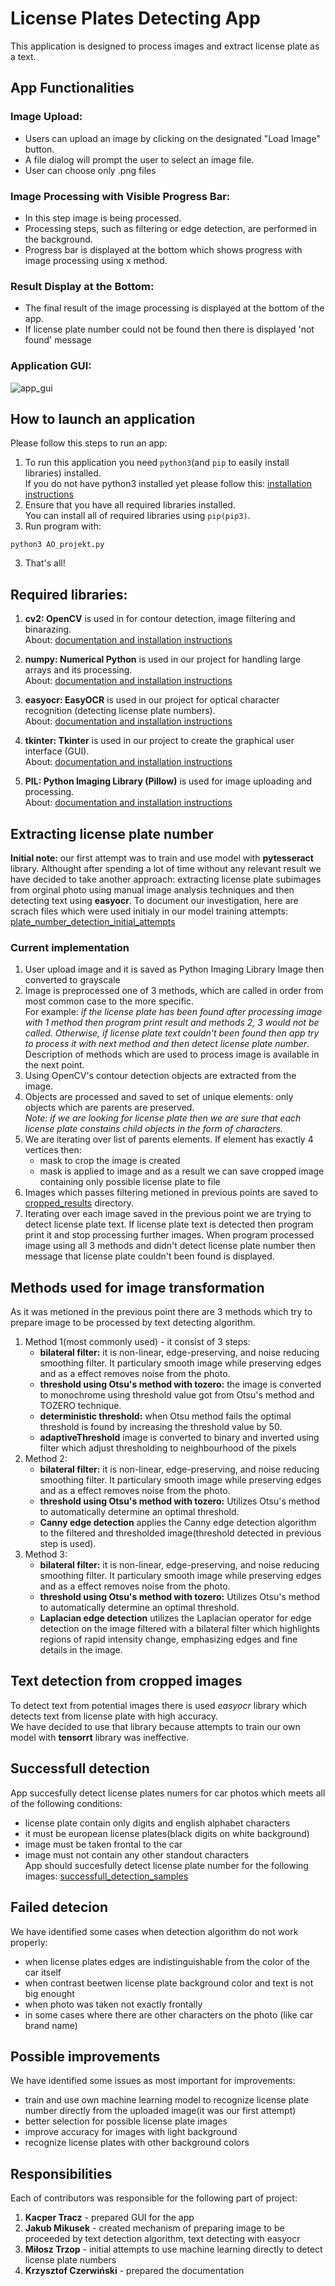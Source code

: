 # License Plates Detecting App

This application is designed to process images and extract license plate as a text.

## App Functionalities

### Image Upload:
  - Users can upload an image by clicking on the designated "Load Image" button.
  - A file dialog will prompt the user to select an image file.
  - User can choose only .png files

### Image Processing with Visible Progress Bar:
  - In this step image is being processed. 
  - Processing steps, such as filtering or edge detection, are performed in the background. 
  - Progress bar is displayed at the bottom which shows progress with image processing using x method.

### Result Display at the Bottom:
  - The final result of the image processing is displayed at the bottom of the app.
  - If license plate number could not be found then there is displayed 'not found' message

### Application GUI:
![app_gui](./docs/license_place_recognition_app_screen.png)

## How to launch an application
Please follow this steps to run an app:
1. To run this application you need `python3`(and `pip` to easily install libraries) installed.  
If you do not have python3 installed yet please follow this: <a href="https://wiki.python.org/moin/BeginnersGuide/Download" target="_blank">installation instructions</a>
2. Ensure that you have all required libraries installed.  
You can install all of required libraries using `pip(pip3)`.
3. Run program with:
```
python3 AO_projekt.py
```
3. That's all!

## Required libraries:
1. **cv2: OpenCV** is used in for contour detection, image filtering and binarazing.  
About: <a href="https://opencv.org/releases/" target="_blank">documentation and installation instructions</a>

2. **numpy: Numerical Python** is used in our project for handling large arrays and its processing.  
About: <a href="https://numpy.org/" target="_blank">documentation and installation instructions</a>

3. **easyocr: EasyOCR** is used in our project for optical character recognition (detecting license plate numbers).  
About: <a href="https://pypi.org/project/easyocr/" target="_blank">documentation and installation instructions</a>

4. **tkinter: Tkinter** is used in our project to create the graphical user interface (GUI).  
About: <a href="https://docs.python.org/3/library/tkinter.html" target="_blank">documentation and installation instructions</a>
5. **PIL: Python Imaging Library (Pillow)** is used for image uploading and processing.  
About: <a href="https://pypi.org/project/pillow/" target="_blank">documentation and installation instructions</a>


## Extracting license plate number
**Initial note:** our first attempt was to train and use model with **pytesseract** library. Althought after spending a lot of time without any relevant result we have decided to take another approach: extracting license plate subimages from orginal photo using manual image analysis techniques and then detecting text using **easyocr**. 
To document our investigation, here are scrach files which were used initialy in our model training attempts: [plate_number_detection_initial_attempts](./docs/plate_number_detection_initial_attempts/)

### Current implementation
 1. User upload image and it is saved as Python Imaging Library Image then converted to grayscale
 2. Image is preprocessed one of 3 methods, which are called in order from most common case to the more specific.  
 For example: *if the license plate has been found after processing image with 1 method then program print result and methods 2, 3 would not be called. Otherwise, if license plate text couldn't been found then app try to process it with next method and then detect license plate number*.  
 Description of methods which are used to process image is available in the next point.
 3. Using OpenCV's contour detection objects are extracted from the image. 
 4. Objects are processed and saved to set of unique elements: only objects which are parents are preserved.  
 *Note: if we are looking for license plate then we are sure that each license plate constains child objects in the form of  characters.* 
 5. We are iterating over list of parents elements. If element has exactly 4 vertices then:
    - mask to crop the image is created
    - mask is applied to image and as a result we can save cropped image containing only possible license plate to file
 6. Images which passes filtering metioned in previous points are saved to [cropped_results](./cropped_results/) directory. 
 7. Iterating over each image saved in the previous point we are trying to detect license plate text. If license plate text is detected then program print it and stop processing further images.
 When program processed image using all 3 methods and didn't detect license plate number then message that license plate couldn't been found is displayed.

## Methods used for image transformation
As it was metioned in the previous point there are 3 methods which try to prepare image to be processed by text detecting algorithm.
1. Method 1(most commonly used) - it consist of 3 steps:
    - **bilateral filter:** it is non-linear, edge-preserving, and noise reducing smoothing filter. It particulary smooth image while preserving edges and as a effect removes noise from the photo.
    - **threshold using Otsu's method with tozero:** the image is converted to monochrome using threshold value got from Otsu's method and TOZERO technique.
    - **deterministic threshold:** when Otsu method fails the optimal threshold is found by increasing the threshold value by 50.
    - **adaptiveThreshold** image is converted to binary and inverted using filter which adjust thresholding to neighbourhood of the pixels
2. Method 2:
    - **bilateral filter:** it is non-linear, edge-preserving, and noise reducing smoothing filter. It particulary smooth image while preserving edges and as a effect removes noise from the photo.
    - **threshold using Otsu's method with tozero:** Utilizes Otsu's method to automatically determine an optimal threshold.
    - **Canny edge detection** applies the Canny edge detection algorithm to the filtered and thresholded image(threshold detected in previous step is used).
2. Method 3:
    - **bilateral filter:** it is non-linear, edge-preserving, and noise reducing smoothing filter. It particulary smooth image while preserving edges and as a effect removes noise from the photo.
    - **threshold using Otsu's method with tozero:** Utilizes Otsu's method to automatically determine an optimal threshold.
    - **Laplacian edge detection** utilizes the Laplacian operator for edge detection on the image filtered with a bilateral filter which highlights regions of rapid intensity change, emphasizing edges and fine details in the image.

## Text detection from cropped images
To detect text from potential images there is used *easyocr* library which detects text from license plate with high accuracy.   
We have decided to use that library because attempts to train our own model with **tensorrt** library was ineffective.

## Successfull detection 
App succesfully detect license plates numers for car photos which meets all of the following conditions:
 - license plate contain only digits and english alphabet characters
 - it must be european license plates(black digits on white background)
 - image must be taken frontal to the car
 - image must not contain any other standout characters  
 App should succesfully detect license plate number for the following images: [successfull_detection_samples](./images/successfull_detection_samples/) 
 ## Failed detecion
 We have identified some cases when detection algorithm do not work properly: 
 - when license plates edges are indistinguishable from the color of the car itself
 - when contrast beetwen license plate background color and text is not big enought
 - when photo was taken not exactly frontally
 - in some cases where there are other characters on the photo (like car brand name)

 ## Possible improvements
We have identified some issues as most important for improvements:
- train and use own machine learning model to recognize license plate number directly from the uploaded image(it was our first attempt) 
- better selection for possible license plate images
- improve accuracy for images with light background
- recognize license plates with other background colors

 ## Responsibilities
 Each of contributors was responsible for the following part of project:
 1. **Kacper Tracz** - prepared GUI for the app
 2. **Jakub Mikusek** - created mechanism of preparing image to be proceeded by text detection algorithm, text detecting with easyocr
 3. **Miłosz Trzop** - initial attempts to use machine learning directly to detect license plate numbers
 4. **Krzysztof Czerwiński** - prepared the documentation

 ## 
